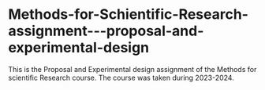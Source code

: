 # Methods-for-Schientific-Research-assignment---proposal-and-experimental-design

This is the Proposal and Experimental design assignment of the Methods for scientific Research course. The course was taken during 2023-2024.
